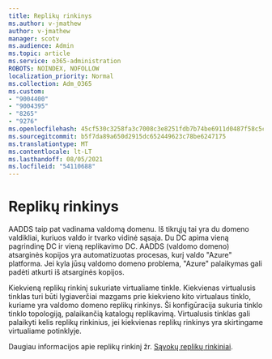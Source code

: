 ```yaml
---
title: Replikų rinkinys
ms.author: v-jmathew
author: v-jmathew
manager: scotv
ms.audience: Admin
ms.topic: article
ms.service: o365-administration
ROBOTS: NOINDEX, NOFOLLOW
localization_priority: Normal
ms.collection: Adm_O365
ms.custom:
- "9004400"
- "9004395"
- "8265"
- "9276"
ms.openlocfilehash: 45cf530c3258fa3c7008c3e8251fdb7b74be6911d0487f58c5ce2530e25ca282
ms.sourcegitcommit: b5f7da89a650d2915dc652449623c78be6247175
ms.translationtype: MT
ms.contentlocale: lt-LT
ms.lasthandoff: 08/05/2021
ms.locfileid: "54110688"
---
```

# <a name="replica-set"></a>Replikų rinkinys

AADDS taip pat vadinama valdomą domenu. Iš tikrųjų tai yra du domeno valdikliai, kuriuos valdo ir tvarko vidinė sąsaja. Du DC apima vieną pagrindinę DC ir vieną replikavimo DC. AADDS (valdomo domeno) atsarginės kopijos yra automatizuotas procesas, kurį valdo "Azure" platforma. Jei kyla jūsų valdomo domeno problema, "Azure" palaikymas gali padėti atkurti iš atsarginės kopijos.

Kiekvieną replikų rinkinį sukuriate virtualiame tinkle. Kiekvienas virtualusis tinklas turi būti lygiaverčiai mazgams prie kiekvieno kito virtualaus tinklo, kuriame yra valdomo domeno replikų rinkinys. Ši konfigūracija sukuria tinklo tinklo topologiją, palaikančią katalogų replikavimą. Virtualusis tinklas gali palaikyti kelis replikų rinkinius, jei kiekvienas replikų rinkinys yra skirtingame virtualiame potinklyje.

Daugiau informacijos apie replikų rinkinį žr. [Sąvokų replikų rinkiniai](https://docs.microsoft.com/azure/active-directory-domain-services/concepts-replica-sets).
